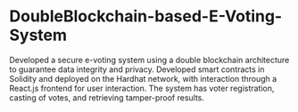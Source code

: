 # DoubleBlockchain-based-E-Voting-System
Developed a secure e-voting system using a double blockchain architecture to guarantee data integrity and privacy. Developed smart contracts in Solidity and deployed on the Hardhat network, with interaction through a React.js frontend for user interaction. The system has voter registration, casting of votes, and retrieving tamper-proof results.
